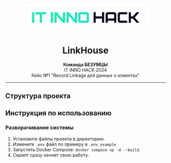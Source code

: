 <p align="center">
    <img alt="logo" src="Other%20Services/Web/images/img.png" width="400px">
</p>
<h1 align='center'>LinkHouse</h1>
<p align='center'>
  <strong>Команда БЕЗУМЦЫ</strong><br>
  IT INNO HACK 2024<br>
  Кейс №1 "Record Linkage для данных о клиентах"
</p>

---

## Структура проекта


## Инструкция по использованию
### Разворачивание системы
1. Установите файлы проекта в директорию.
2. Измените `.env` файл по примеру в `.env_example`
3. Запустить Docker Compose: `docker compose up -d --build`.
4. Скрипт сразу начнет свою работу.
